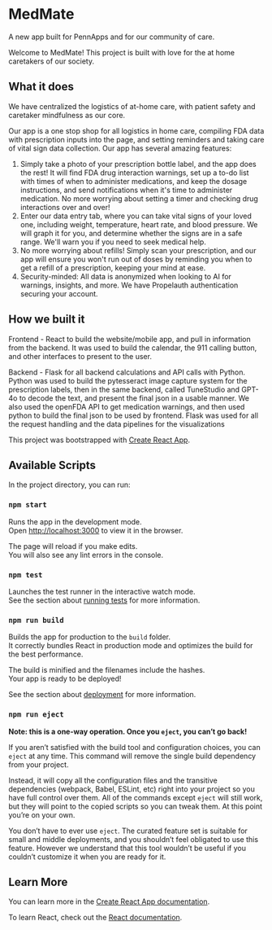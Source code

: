 # MedMate

A new app built for PennApps and for our community of care.

Welcome to MedMate! This project is built with love for the at home caretakers of our society.

## What it does

We have centralized the logistics of at-home care, with patient safety and caretaker mindfulness as our core.

Our app is a one stop shop for all logistics in home care, compiling FDA data with prescription inputs into the page, and setting reminders and taking care of vital sign data collection. Our app has several amazing features:

1. Simply take a photo of your prescription bottle label, and the app does the rest! It will find FDA drug interaction warnings, set up a to-do list with times of when to administer medications, and keep the dosage instructions, and send notifications when it's time to administer medication. No more worrying about setting a timer and checking drug interactions over and over!
2. Enter our data entry tab, where you can take vital signs of your loved one, including weight, temperature, heart rate, and blood pressure. We will graph it for you, and determine whether the signs are in a safe range. We'll warn you if you need to seek medical help.
3. No more worrying about refills! Simply scan your prescription, and our app will ensure you won't run out of doses by reminding you when to get a refill of a prescription, keeping your mind at ease.
4. Security-minded: All data is anonymized when looking to AI for warnings, insights, and more. We have Propelauth authentication securing your account.

## How we built it

Frontend - React to build the website/mobile app, and pull in information from the backend. It was used to build the calendar, the 911 calling button, and other interfaces to present to the user.

Backend - Flask for all backend calculations and API calls with Python. Python was used to build the pytesseract image capture system for the prescription labels, then in the same backend, called TuneStudio and GPT-4o to decode the text, and present the final json in a usable manner. We also used the openFDA API to get medication warnings, and then used python to build the final json to be used by frontend. Flask was used for all the request handling and the data pipelines for the visualizations


This project was bootstrapped with [Create React App](https://github.com/facebook/create-react-app).


## Available Scripts

In the project directory, you can run:

### `npm start`

Runs the app in the development mode.\
Open [http://localhost:3000](http://localhost:3000) to view it in the browser.

The page will reload if you make edits.\
You will also see any lint errors in the console.

### `npm test`

Launches the test runner in the interactive watch mode.\
See the section about [running tests](https://facebook.github.io/create-react-app/docs/running-tests) for more information.

### `npm run build`

Builds the app for production to the `build` folder.\
It correctly bundles React in production mode and optimizes the build for the best performance.

The build is minified and the filenames include the hashes.\
Your app is ready to be deployed!

See the section about [deployment](https://facebook.github.io/create-react-app/docs/deployment) for more information.

### `npm run eject`

**Note: this is a one-way operation. Once you `eject`, you can’t go back!**

If you aren’t satisfied with the build tool and configuration choices, you can `eject` at any time. This command will remove the single build dependency from your project.

Instead, it will copy all the configuration files and the transitive dependencies (webpack, Babel, ESLint, etc) right into your project so you have full control over them. All of the commands except `eject` will still work, but they will point to the copied scripts so you can tweak them. At this point you’re on your own.

You don’t have to ever use `eject`. The curated feature set is suitable for small and middle deployments, and you shouldn’t feel obligated to use this feature. However we understand that this tool wouldn’t be useful if you couldn’t customize it when you are ready for it.

## Learn More

You can learn more in the [Create React App documentation](https://facebook.github.io/create-react-app/docs/getting-started).

To learn React, check out the [React documentation](https://reactjs.org/).
